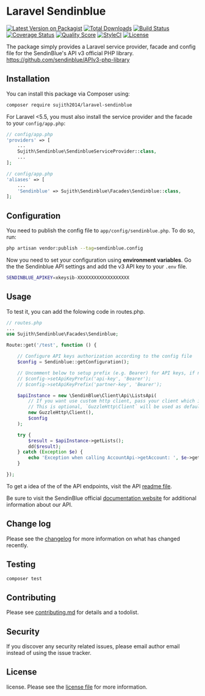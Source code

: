 # Laravel Sendinblue

[![Latest Version on Packagist][ico-version]][link-packagist]
[![Total Downloads][ico-downloads]][link-downloads]
[![Build Status][ico-travis]][link-travis]
[![Coverage Status][ico-coverage]][link-coverage]
[![Quality Score][ico-code-quality]][link-code-quality]
[![StyleCI][ico-styleci]][link-styleci]
[![License][ico-license]][link-license]

The package simply provides a Laravel service provider, facade and config file for the SendinBlue's API v3 official PHP library. <https://github.com/sendinblue/APIv3-php-library>

## Installation

You can install this package via Composer using:

```bash
composer require sujith2014/laravel-sendinblue
```

For Laravel <5.5, you must also install the service provider and the facade to your `config/app.php`:

```php
// config/app.php
'providers' => [
    ...
    Sujith\Sendinblue\SendinblueServiceProvider::class,
    ...
];
```

```php
// config/app.php
'aliases' => [
    ...
    'Sendinblue' => Sujith\Sendinblue\Facades\Sendinblue::class,
];
```

## Configuration

You need to publish the config file to `app/config/sendinblue.php`. To do so, run:

```bash
php artisan vendor:publish --tag=sendinblue.config
```

Now you need to set your configuration using **environment variables**.
Go the the Sendinblue API settings and add the v3 API key to your `.env` file.

```bash
SENDINBLUE_APIKEY=xkeysib-XXXXXXXXXXXXXXXXXXX
```

## Usage

To test it, you can add the folowing code in routes.php.

```php
// routes.php
...
use Sujith\Sendinblue\Facades\Sendinblue;

Route::get('/test', function () {

    // Configure API keys authorization according to the config file
    $config = Sendinblue::getConfiguration();

    // Uncomment below to setup prefix (e.g. Bearer) for API keys, if needed
    // $config->setApiKeyPrefix('api-key', 'Bearer');
    // $config->setApiKeyPrefix('partner-key', 'Bearer');

    $apiInstance = new \SendinBlue\Client\Api\ListsApi(
        // If you want use custom http client, pass your client which implements `GuzzleHttp\ClientInterface`.
        // This is optional, `GuzzleHttp\Client` will be used as default.
        new GuzzleHttp\Client(),
        $config
    );

    try {
        $result = $apiInstance->getLists();
        dd($result);
    } catch (Exception $e) {
        echo 'Exception when calling AccountApi->getAccount: ', $e->getMessage(), PHP_EOL;
    }

});
```

To get a idea of the of the API endpoints, visit the API [readme file](https://github.com/sendinblue/APIv3-php-library#documentation-for-api-endpoints).

Be sure to visit the SendinBlue official [documentation website](https://sendinblue.readme.io/docs) for additional information about our API.

## Change log

Please see the [changelog](changelog.md) for more information on what has changed recently.

## Testing

```bash
composer test
```

## Contributing

Please see [contributing.md](contributing.md) for details and a todolist.

## Security

If you discover any security related issues, please email author email instead of using the issue tracker.

## License

license. Please see the [license file](license.md) for more information.

[ico-version]: https://poser.pugx.org/Sujith/laravel-sendinblue/v/stable
[ico-downloads]: https://poser.pugx.org/Sujith/laravel-sendinblue/downloads
[ico-travis]: https://travis-ci.org/Sujith/laravel-sendinblue.svg?branch=master
[ico-coverage]: https://coveralls.io/repos/github/Sujith/laravel-sendinblue/badge.svg?branch=master
[ico-code-quality]: https://scrutinizer-ci.com/g/Sujith/laravel-sendinblue/badges/quality-score.png?b=master
[ico-styleci]: https://github.styleci.io/repos/134865450/shield?style=flat
[ico-license]: https://poser.pugx.org/Sujith/laravel-sendinblue/license
[link-packagist]: https://packagist.org/packages/Sujith/laravel-sendinblue
[link-downloads]: https://packagist.org/packages/Sujith/laravel-sendinblue
[link-travis]: https://travis-ci.org/Sujith/laravel-sendinblue
[link-code-quality]: https://scrutinizer-ci.com/g/Sujith/laravel-sendinblue
[link-styleci]: https://styleci.io/repos/134865450
[link-coverage]: https://coveralls.io/github/Sujith/laravel-sendinblue?branch=master
[link-license]: https://github.com/Sujith/laravel-sendinblue/blob/HEAD/license.md
